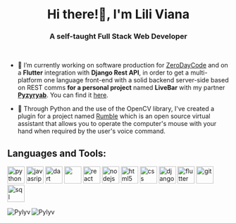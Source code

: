 <h1 align="center">Hi there!👋, I'm Lili Viana</h1>
<h3 align="center">A self-taught Full Stack Web Developer</h3>
<br/>


- 🔭 I’m currently working on software production for [ZeroDayCode](https://zerodaycode.eu/) and on a **Flutter** integration with **Django Rest API**, in order to get a multi-platform one language front-end with a solid
backend server-side based on REST comms **for a personal project** named **LiveBar** with my partner [**Pyzyryab**](https://github.com/Pyzyryab). You can find it [here](https://livebar.app).

- 🔭 Through Python and the use of the OpenCV library, I've created a plugin for a project named [Rumble](https://github.com/Pyzyryab/Rumble-LoL-Extension) which is an open source virtual assistant that allows you to operate the computer's mouse with your hand when required by the user's voice command.

## Languages and Tools:

<p align="left">
  <img src="https://www.vectorlogo.zone/logos/python/python-icon.svg" alt="python" width=39" height="39"/>
  <img src="https://www.vectorlogo.zone/logos/javascript/javascript-icon.svg" alt="javasript" width=39" height="39"/>
  <img src="https://www.vectorlogo.zone/logos/dartlang/dartlang-icon.svg" alt="dart" width="39" height="39"/>
  <img src="https://img.icons8.com/color/48/000000/c-plus-plus-logo.png"/ width="39" height="39">

  <img src="https://www.vectorlogo.zone/logos/reactjs/reactjs-icon.svg" alt="react" width="39" height="39"/>
  <img src="https://www.vectorlogo.zone/logos/nodejs/nodejs-icon.svg" alt="nodejs" width="39" height="39"/>
  <img src="https://www.vectorlogo.zone/logos/w3_html5/w3_html5-icon.svg" alt="html5" width="39" height="39"/>
  <img src="https://www.vectorlogo.zone/logos/w3_css/w3_css-icon.svg" alt="css" width="39" height="39"/>
  <img src="https://www.vectorlogo.zone/logos/djangoproject/djangoproject-icon.svg" alt="django" width="39" height="39"/> 
  <img src="https://www.vectorlogo.zone/logos/flutterio/flutterio-icon.svg" alt="flutter" width="39" height="39"/> 
 
  <img src="https://www.vectorlogo.zone/logos/git-scm/git-scm-icon.svg" alt="git" width="39" height="39"/> 
  
  <img src="https://www.vectorlogo.zone/logos/sqlite/sqlite-icon.svg" alt="sql" width="39" height="39"/>


<p><img align="left" src="https://github-readme-stats.vercel.app/api/top-langs/?username=Pylyv&show_icons=true&theme=radical&layout=compact&langs_count=10&hide=css,html,D" alt="Pylyv" /></p>

<p><img align="center" src="https://github-readme-stats.vercel.app/api?username=Pylyv&theme=radical&show_icons=true&count_private=true" alt="Pylyv" /></p>


